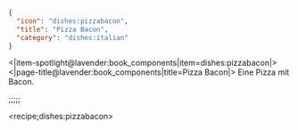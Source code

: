 ```json
{
  "icon": "dishes:pizzabacon",
  "title": "Pizza Bacon",
  "category": "dishes:italian"
}
```

<|item-spotlight@lavender:book_components|item=dishes:pizzabacon|>
<|page-title@lavender:book_components|title=Pizza Bacon|>
Eine Pizza mit Bacon.

;;;;;

<recipe;dishes:pizzabacon>

